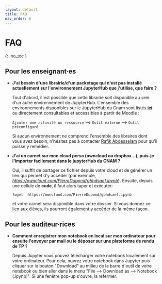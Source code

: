 ```yaml
---
layout: default
title: FAQ
nav_order: 6
---
```


# FAQ
{: .no_toc }

## Pour les enseignant·es

- **J'ai besoin d'une librairie/d'un packetage qui n'est pas installé actuellement sur l'environnement JupyterHub que j'utilise, que faire ?**  

  Tout d'abord, il est possible que cette librairie soit disponible au sein d'un autre environnement de JupyterHub. L'ensemble des environnements disponibles sur le JupyterHub du Cnam sont listés [**ici**](https://jhub.cnam.fr/doc/pages/presentation/environnements/) ou directement consultables et accessibles à partir de Moodle : 
  
  `Ajouter une activité ou ressource` --> `Outil externe` --> `Outil préconfiguré`

  Si aucun environnement ne comprend l'ensemble des libraires dont vous avez besoin, n'hésitez pas à contacter <a href="mailto:rafik.abdesselam@lecnam.net">Rafik Abdesselam</a> pour qu'il puisse y remédier.


- **J'ai un carnet sur mon cloud perso (owncloud ou dropbox...), puis-je l'importer facilement dans le jupyterHub du CNAM ?**  

  Oui, il suffit de partager ce fichier depuis votre cloud et de générer un lien qui permet d'y accéder (par exemple, *https://owncloud.com/PierreDupond/gbhdsaef.ipynb*).
  Ensuite, depuis une cellule de **code**, il faut alors taper et exécuter:

  `!wget  https://owncloud.com/PierreDupond/gbhdsaef.ipynb`

  et votre carnet sera disponible dans votre dossier. Si vous donnez ce lien aux élèves, ils pourront également y accéder de la même façon.



## Pour les auditeur·rices

- **Comment enregistrer mon notebook en local sur mon ordinateur pour ensuite l'envoyer par mail ou le déposer sur une plateforme de rendu de TP ?**  

  Depuis Jupyter vous pouvez télécharger votre notebook localement sur votre ordinateur. Pour cela, ouvrez votre notebook dans Jupyter puis cliquer sur le bouton "Download" au milieu de la barre d'outil de votre notebook ou bien aller dans le menu "File --> Download as --> Notebook (.ipynb)". Si une fenêtre pop-up s'ouvre, la refermer.

